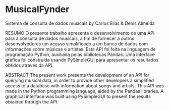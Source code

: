 # MusicalFynder
Sistema de consulta de dados musicais by Carlos Elias &amp; Denis Almeida

RESUMO
O presente trabalho apresenta o desenvolvimento de uma API para a
consulta de dados musicais, a fim de fornecer a outros desenvolvedores um acesso
simplificado a um banco de dados com informações sobre músicas e artistas. Esta
API foi feita na linguagem de programação Python, auxiliada pelas bibliotecas
Pandas. Uma interface gráfica foi construída usando PySimpleGUI para apresentar
os resultados obtidos através da API.

ABSTRACT
The present work presents the development of an API for querying musical
data, in order to provide other developers a simplified access to a database with
information about songs and artists. This API was made in the Python programming
language, aided by the Pandas libraries. A graphical interface was built using
PySimpleGUI to present the results obtained through the API.
